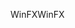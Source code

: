 <span data-ttu-id="5cd8b-101">WinFX</span><span class="sxs-lookup"><span data-stu-id="5cd8b-101">WinFX</span></span>